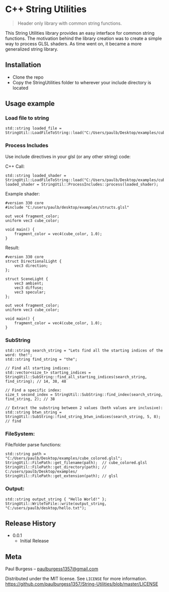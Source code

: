 # C++ String Utilities
> Header only library with common string functions.

This String Utilities library provides an easy interface for common string functions.  The motivation behind the library creation was to create a simple way to process GLSL shaders.  As time went on, it became a more generalized string library.  

## Installation

- Clone the repo
- Copy the StringUtilities folder to wherever your include directory is located

## Usage example

### Load file to string
```
std::string loaded_file = StringUtil::LoadFileToString::load("C:/Users/paulb/Desktop/examples/cube_colored.glsl");
```


### Process Includes
Use include directives in your glsl (or any other string) code:

C++ Call:
```
std::string loaded_shader = StringUtil::LoadFileToString::load("C:/Users/paulb/Desktop/examples/cube_colored.glsl");
loaded_shader = StringUtil::ProcessIncludes::process(loaded_shader);
```
Example shader:
```
#version 330 core
#include "C:/users/paulb/desktop/examples/structs.glsl"

out vec4 fragment_color;
uniform vec3 cube_color;

void main() {
    fragment_color = vec4(cube_color, 1.0);
}
```
Result:
```
#version 330 core
struct DirectionalLight {
    vec3 direction;
};

struct SceneLight {
    vec3 ambient;
    vec3 diffuse;
    vec3 specular; 
};

out vec4 fragment_color;
uniform vec3 cube_color;

void main() {
    fragment_color = vec4(cube_color, 1.0);
}
```


### SubString
```
std::string search_string = "Lets find all the starting indices of the word: the!";
std::string find_string = "the";

// Find all starting indices:
std::vector<size_t> starting_indices = StringUtil::SubString::find_all_starting_indices(search_string, find_string); // 14, 38, 48	

// Find a specific index:
size_t second_index = StringUtil::SubString::find_index(search_string, find_string, 2); // 38

// Extract the substring between 2 values (both values are inclusive):
std::string btwn_string = StringUtil::SubString::find_string_btwn_indices(search_string, 5, 8); // find
```


### FileSystem:
File/folder parse functions:
```
std::string path = "C:/Users/paulb/Desktop/examples/cube_colored.glsl";
StringUtil::FilePath::get_filename(path);  // cube_colored.glsl
StringUtil::FilePath::get_directory(path); // C:/users/paulb/Desktop/examples/
StringUtil::FilePath::get_extension(path); // glsl
```


### Output:
```
std::string output_string { "Hello World!" };
StringUtil::WriteToFile::write(output_string, "C:/users/paulb/desktop/hello.txt");
```


## Release History

* 0.0.1
    * Initial Release

## Meta

Paul Burgess – paulburgess1357@gmail.com

Distributed under the MIT license. See ``LICENSE`` for more information.
https://github.com/paulburgess1357/String-Utilities/blob/master/LICENSE
